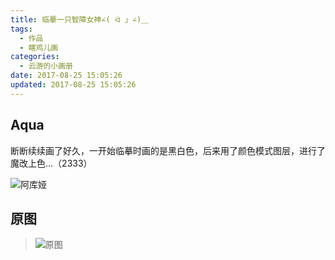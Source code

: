 ```yaml
---
title: 临摹一只智障女神∠( ᐛ 」∠)＿
tags:
  - 作品
  - 瞎鸡儿画
categories:
  - 云游的小画册
date: 2017-08-25 15:05:26
updated: 2017-08-25 15:05:26
---
```


## Aqua

断断续续画了好久，一开始临摹时画的是黑白色，后来用了颜色模式图层，进行了魔改上色…（2333）

![阿库娅](https://cdn.jsdelivr.net/gh/YunYouJun/cdn/img/draw/konosuba-aqua.jpg)

<!-- more -->

## 原图

> ![原图](https://cdn.jsdelivr.net/gh/YunYouJun/cdn/img/draw/rf/konosuba.png)

